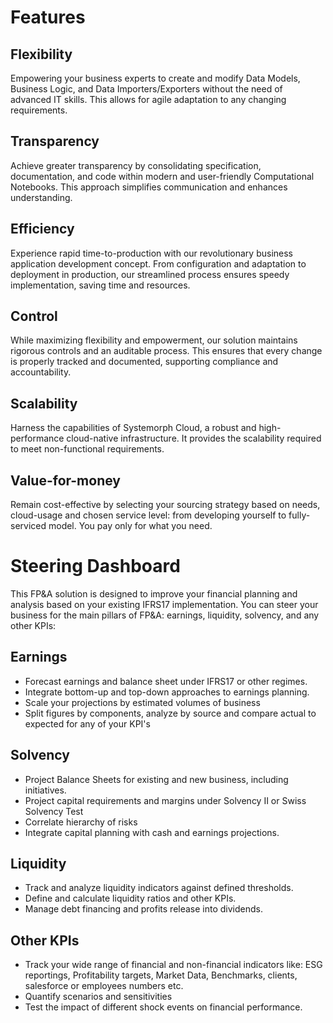 # Features
## Flexibility 
Empowering your business experts to create and modify Data Models, Business Logic, and Data Importers/Exporters without the need of advanced IT skills. This allows for agile adaptation to any changing requirements.
## Transparency 
Achieve greater transparency by consolidating specification, documentation, and code within modern and user-friendly Computational Notebooks. This approach simplifies communication and enhances understanding.
## Efficiency 
Experience rapid time-to-production with our revolutionary business application development concept. From configuration and adaptation to deployment in production, our streamlined process ensures speedy implementation, saving time and resources.
## Control
While maximizing flexibility and empowerment, our solution maintains rigorous controls and an auditable process. This ensures that every change is properly tracked and documented, supporting compliance and accountability.
## Scalability 
Harness the capabilities of Systemorph Cloud, a robust and high-performance cloud-native infrastructure. It provides the scalability required to meet non-functional requirements.
## Value-for-money 
Remain cost-effective by selecting your sourcing strategy based on needs, cloud-usage and chosen service level: from developing yourself to fully-serviced model. You pay only for what you need.


# Steering Dashboard

This FP&A solution is designed to improve your financial planning and analysis based on your  existing IFRS17 implementation. You can steer your business for the main pillars of FP&A: earnings, liquidity, solvency, and any other KPIs:
## Earnings 
- Forecast earnings and balance sheet under IFRS17 or other regimes. 
- Integrate bottom-up and top-down approaches to earnings planning. 
- Scale your projections by estimated volumes of business
- Split figures by components, analyze by source and compare actual to expected for any of your KPI's
## Solvency
- Project Balance Sheets for existing and new business, including initiatives.
- Project capital requirements and margins under Solvency II or Swiss Solvency Test
- Correlate hierarchy of risks
- Integrate capital planning with cash and earnings projections. 
## Liquidity
- Track and analyze liquidity indicators against defined thresholds.
- Define and calculate liquidity ratios and other KPIs.
- Manage debt financing and profits release into dividends.

## Other KPIs
- Track your wide range of financial and non-financial indicators like: ESG reportings, Profitability targets, Market Data, Benchmarks, clients, salesforce or employees numbers etc.
- Quantify scenarios and sensitivities 
- Test the impact of different shock events on financial performance.
